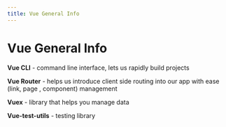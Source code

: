 ```yaml
---
title: Vue General Info
---
```


# Vue General Info

**Vue CLI** - command line interface, lets us rapidly build projects

**Vue Router** - helps us introduce client side routing into our app with ease (link, page , component) management

**Vuex** - library that helps you manage data

**Vue-test-utils** - testing library